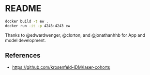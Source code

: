 # README

```bash
docker build -t ew .
docker run -it -p 4243:4243 ew
```
Thanks to @edwardwenger, @clorton, and @jonathanhhb for App and model development. 

## References

- https://github.com/krosenfeld-IDM/laser-cohorts
